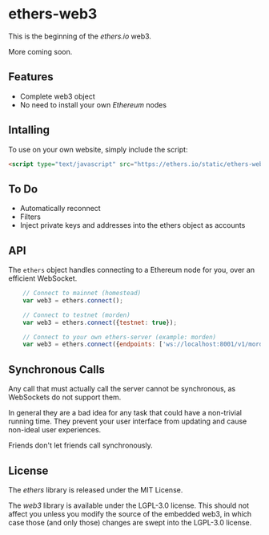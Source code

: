 ethers-web3
===========

This is the beginning of the *ethers.io* web3.

More coming soon.


Features
--------

* Complete web3 object
* No need to install your own *Ethereum* nodes


Intalling
---------

To use on your own website, simply include the script:

```html
<script type="text/javascript" src="https://ethers.io/static/ethers-web3-bc3788a20bb49f2b.js"></script>
```


To Do
-----

* Automatically reconnect
* Filters
* Inject private keys and addresses into the ethers object as accounts


API
---

The `ethers` object handles connecting to a Ethereum node for you, over an efficient WebSocket.

```javascript
    // Connect to mainnet (homestead)
    var web3 = ethers.connect();

    // Connect to testnet (morden)
    var web3 = ethers.connect({testnet: true});

    // Connect to your own ethers-server (example: morden)
    var web3 = ethers.connect({endpoints: ['ws://localhost:8001/v1/morden']});
```


Synchronous Calls
-----------------

Any call that must actually call the server cannot be synchronous, as WebSockets do not support them.

In general they are a bad idea for any task that could have a non-trivial running time. They prevent your user interface from updating and cause non-ideal user experiences.

Friends don't let friends call synchronously.


License
-------

The *ethers* library is released under the MIT License.

The *web3* library is available under the LGPL-3.0 license. This should not affect you unless you modify the source of the embedded web3, in which case those (and only those) changes are swept into the LGPL-3.0 license.



